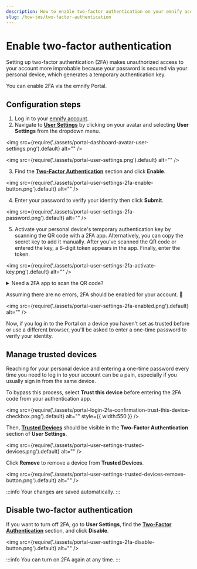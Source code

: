 ```yaml
---
description: How to enable two-factor authentication on your emnify account
slug: /how-tos/two-factor-authentication
---
```


# Enable two-factor authentication

Setting up two-factor authentication (2FA) makes unauthorized access to your account more improbable because your password is secured via your personal device, which generates a temporary authentication key.

You can enable 2FA via the emnify Portal.

## Configuration steps

1. Log in to your [emnify account](https://portal.emnify.com/sign).
2. Navigate to [**User Settings**](https://portal.emnify.com/user-settings) by clicking on your avatar and selecting **User Settings** from the dropdown menu.

<img
  src={require('./assets/portal-dashboard-avatar-user-settings.png').default}
  alt=""
/>

<img
  src={require('./assets/portal-user-settings.png').default}
  alt=""
/>

3. Find the [**Two-Factor Authentication**](https://portal.emnify.com/user-settings#two-factor-authentication) section and click **Enable**.

<img
  src={require('./assets/portal-user-settings-2fa-enable-button.png').default}
  alt=""
/>

4. Enter your password to verify your identity then click **Submit**.

<img
  src={require('./assets/portal-user-settings-2fa-password.png').default}
  alt=""
/>

5. Activate your personal device's temporary authentication key by scanning the QR code with a 2FA app.
Alternatively, you can copy the secret key to add it manually.
After you've scanned the QR code or entered the key, a 6-digit token appears in the app. 
Finally, enter the token.

<img
  src={require('./assets/portal-user-settings-2fa-activate-key.png').default}
  alt=""
/>

<details className="custom-details-tip">
  <summary>Need a 2FA app to scan the QR code?</summary>
    <p>Download the Google Authenticator app from the <a href="https://play.google.com/store/apps/details?id=com.google.android.apps.authenticator2&pli=1" target="_blank" rel="noopener noreferrer">Google Play Store</a> or <a href="https://apps.apple.com/app/google-authenticator/id388497605" target="_blank" rel="noopener noreferrer">App Store</a>.</p>
</details>

Assuming there are no errors, 2FA should be enabled for your account. 🎉

<img
  src={require('./assets/portal-user-settings-2fa-enabled.png').default}
  alt=""
/>

Now, if you log in to the Portal on a device you haven't set as trusted before or use a different browser, you'll be asked to enter a one-time password to verify your identity.

## Manage trusted devices

Reaching for your personal device and entering a one-time password every time you need to log in to your account can be a pain, especially if you usually sign in from the same device.

To bypass this process, select **Trust this device** before entering the 2FA code from your authentication app. 

<img
  src={require('./assets/portal-login-2fa-confirmation-trust-this-device-checkbox.png').default}
  alt=""
  style={{ width:550 }}
/>

Then, [**Trusted Devices**](https://portal.emnify.com/user-settings#trusted-devices) should be visible in the **Two-Factor Authentication** section of **User Settings**.

<img
  src={require('./assets/portal-user-settings-trusted-devices.png').default}
  alt=""
/>

Click **Remove** to remove a device from **Trusted Devices**.

<img
  src={require('./assets/portal-user-settings-trusted-devices-remove-button.png').default}
  alt=""
/>

:::info
Your changes are saved automatically. 
:::

## Disable two-factor authentication

If you want to turn off 2FA, go to **User Settings**, find the [**Two-Factor Authentication**](https://portal.emnify.com/user-settings#two-factor-authentication) section, and click **Disable**.

<img
  src={require('./assets/portal-user-settings-2fa-disable-button.png').default}
  alt=""
/>

:::info
You can turn on 2FA again at any time.
:::
